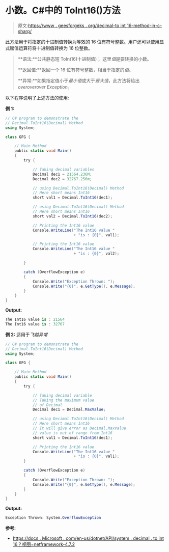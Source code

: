 # 小数。C#中的 ToInt16()方法

> 原文:[https://www . geesforgeks . org/decimal-to int 16-method-in-c-sharp/](https://www.geeksforgeeks.org/decimal-toint16-method-in-c-sharp/)

此方法用于将指定的十进制值转换为等效的 16 位有符号整数。用户还可以使用显式赋值运算符将十进制值转换为 16 位整数。

> **语法:**公共静态短 ToInt16(十进制值)；
> 这里*值*是要转换的小数。
> 
> **返回值:**返回一个 16 位有符号整数，相当于指定的*值*。
> 
> **异常:**如果指定值小于*最小值*或大于*最大值*，此方法将给出*overoverover Exception*。

以下程序说明了上述方法的使用:

**例 1:**

```cs
// C# program to demonstrate the
// Decimal.ToInt16(Decimal) Method
using System;

class GFG {

    // Main Method
    public static void Main()
    {
        try {

            // Taking decimal variables
            Decimal dec1 = 21564.236M;
            Decimal dec2 = 32767.256m;

            // using Decimal.ToInt16(Decimal) Method
            // Here short means Int16
            short val1 = Decimal.ToInt16(dec1);

            // using Decimal.ToInt16(Decimal) Method
            // Here short means Int16
            short val2 = Decimal.ToInt16(dec2);

            // Printing the Int16 value
            Console.WriteLine("The Int16 value "
                              + "is : {0}", val1);

            // Printing the Int16 value
            Console.WriteLine("The Int16 value "
                              + "is : {0}", val2);

        }

        catch (OverflowException e) 
        {
            Console.Write("Exception Thrown: ");
            Console.Write("{0}", e.GetType(), e.Message);
        }
    }
}
```

**Output:**

```cs
The Int16 value is : 21564
The Int16 value is : 32767

```

**例 2:** 适用于*飞越异常*

```cs
// C# program to demonstrate the
// Decimal.ToInt16(Decimal) Method
using System;

class GFG {

    // Main Method
    public static void Main()
    {
        try {

            // Taking decimal variable
            // Taking the maximum value 
            // of Decimal
            Decimal dec1 = Decimal.MaxValue;

            // using Decimal.ToInt16(Decimal) Method
            // Here short means Int16
            // It will give error as Decimal.MaxValue
            // value is out of range from Int16
            short val1 = Decimal.ToInt16(dec1);

            // Printing the Int16 value
            Console.WriteLine("The Int16 value "
                              + "is : {0}", val1);
        }

        catch (OverflowException e) 
        {
            Console.Write("Exception Thrown: ");
            Console.Write("{0}", e.GetType(), e.Message);
        }
    }
}
```

**Output:**

```cs
Exception Thrown: System.OverflowException

```

**参考:**

*   [https://docs . Microsoft . com/en-us/dotnet/API/system . decimal . to int 16？视图=netframework-4.7.2](https://docs.microsoft.com/en-us/dotnet/api/system.decimal.toint16?view=netframework-4.7.2)